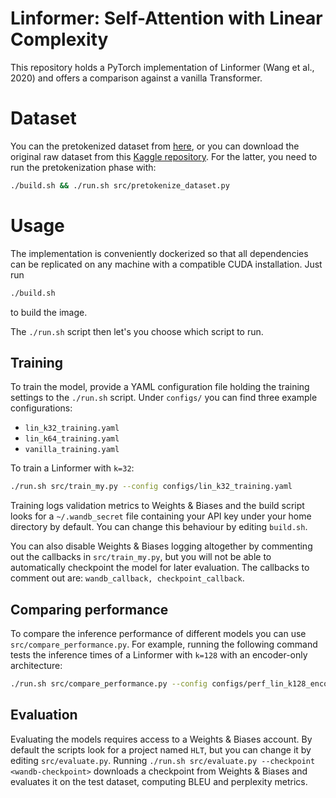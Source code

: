 # Linformer: Self-Attention with Linear Complexity 
This repository holds a PyTorch implementation of Linformer (Wang et al., 2020) and offers a comparison against a vanilla Transformer.

# Dataset
You can the pretokenized dataset from [here](https://huggingface.co/datasets/crybot/WMT14-en-de-tokenized), or you can download the original raw dataset from 
this [Kaggle repository](https://www.kaggle.com/datasets/mohamedlotfy50/wmt-2014-english-german?select=wmt14_translate_de-en_train.csv). For the latter, you need to run the pretokenization phase with:

```bash
./build.sh && ./run.sh src/pretokenize_dataset.py
```

# Usage
The implementation is conveniently dockerized so that all dependencies can be replicated on any machine with a compatible CUDA installation.
Just run
```bash
./build.sh
```
to build the image.

The `./run.sh` script then let's you choose which script to run.

## Training
To train the model, provide a YAML configuration file holding the training settings to the `./run.sh` script. Under `configs/` you can find three example configurations:
- `lin_k32_training.yaml`
- `lin_k64_training.yaml`
- `vanilla_training.yaml`

To train a Linformer with `k=32`:
```bash
./run.sh src/train_my.py --config configs/lin_k32_training.yaml
```

Training logs validation metrics to Weights & Biases and the build script looks for a `~/.wandb_secret` file containing your API key under your home directory by default. You can change this behaviour by editing `build.sh`.

You can also disable Weights & Biases logging altogether by commenting out the callbacks in `src/train_my.py`, but you will not be able to automatically checkpoint the model for later evaluation.
The callbacks to comment out are: `wandb_callback, checkpoint_callback`.

## Comparing performance
To compare the inference performance of different models you can use `src/compare_performance.py`. For example, running the following command tests the inference times of a Linformer with `k=128` with an encoder-only architecture:
```bash
./run.sh src/compare_performance.py --config configs/perf_lin_k128_encoder_only.yaml
```

## Evaluation
Evaluating the models requires access to a Weights & Biases account. By default the scripts look for a project named `HLT`, but you can change it by editing `src/evaluate.py`.
Running `./run.sh src/evaluate.py --checkpoint <wandb-checkpoint>` downloads a checkpoint from Weights & Biases and evaluates it on the test dataset, computing BLEU and perplexity metrics.
